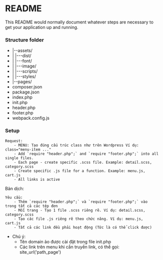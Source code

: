 # README #

This README would normally document whatever steps are necessary to get your application up and running.

### Structure folder ###

* |--assets/
* | |---dist/
* | |---font/
* | |---image/
* | |---scripts/
* | |---styles/
* |--pages/
* composer.json
* package.json
* index.php
* init.php
* header.php
* footer.php
* webpack.config.js

### Setup  ###

```
Request:
	- MENU: Tạo đúng cấu trúc class như trên Wordpress Ví dụ: class="menu-item ..."
	- Add `require "header.php";` and `require "footer.php";` into all single files.
	- Each page - create specific .scss file. Example: detail.scss, category.scss
	- Create specific .js file for a function. Example: menu.js, cart.js
	- All links is active
```

Bản dịch: 

```
Yêu cầu: 
	- Thêm `require "header.php";` và `require "footer.php";` vào trong tất cả các tệp đơn
	- Mỗi trang - Tạo 1 file .scss riêng rẽ. Ví dụ: detail.scss, category.scss
	- Tạo các file .js riêng rẽ theo chức năng. Ví dụ: menu.js, cart.js
	- Tất cả các link đều phải hoạt động (Tức là có thể click được)
```

- Chú ý: 
    + Tên domain ảo được cài đặt trong file init.php
    + Các link trên menu khi cần truyền link, có thể gọi: site_url('path_page')